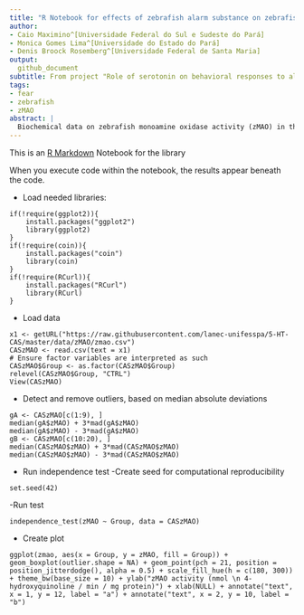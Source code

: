 ```yaml
---
title: "R Notebook for effects of zebrafish alarm substance on zebrafish monoamine oxidase activity (LaNeC)"
author:
- Caio Maximino^[Universidade Federal do Sul e Sudeste do Pará]
- Monica Gomes Lima^[Universidade do Estado do Pará]
- Denis Broock Rosemberg^[Universidade Federal de Santa Maria]
output:
  github_document 
subtitle: From project "Role of serotonin on behavioral responses to alarm substance in zebrafish: A putative model for panic disorder" (DOI: 10.17605/OSF.IO/BK85D)
tags:
- fear
- zebrafish
- zMAO
abstract: |
  Biochemical data on zebrafish monoamine oxidase activity (zMAO) in the brain after conspecific alarm substance exposure.
---
```


This is an [R Markdown](http://rmarkdown.rstudio.com) Notebook for the  library

When you execute code within the notebook, the results appear beneath the code. 

* Load needed libraries:
```{r}
if(!require(ggplot2)){
    install.packages("ggplot2")
    library(ggplot2)
}
if(!require(coin)){
    install.packages("coin")
    library(coin)
}
if(!require(RCurl)){
    install.packages("RCurl")
    library(RCurl)
}
```

* Load data
```{r}
x1 <- getURL("https://raw.githubusercontent.com/lanec-unifesspa/5-HT-CAS/master/data/zMAO/zmao.csv")
CASzMAO <- read.csv(text = x1)
# Ensure factor variables are interpreted as such
CASzMAO$Group <- as.factor(CASzMAO$Group)
relevel(CASzMAO$Group, "CTRL")
View(CASzMAO)
```

* Detect and remove outliers, based on median absolute deviations
```{r}
gA <- CASzMAO[c(1:9), ]
median(gA$zMAO) + 3*mad(gA$zMAO)
median(gA$zMAO) - 3*mad(gA$zMAO)
gB <- CASzMAO[c(10:20), ]
median(CASzMAO$zMAO) + 3*mad(CASzMAO$zMAO)
median(CASzMAO$zMAO) - 3*mad(CASzMAO$zMAO)
```

* Run independence test
-Create seed for computational reproducibility
```{r}
set.seed(42)
```

-Run test
```{r}
independence_test(zMAO ~ Group, data = CASzMAO)
```

* Create plot
```{r}
ggplot(zmao, aes(x = Group, y = zMAO, fill = Group)) + geom_boxplot(outlier.shape = NA) + geom_point(pch = 21, position = position_jitterdodge(), alpha = 0.5) + scale_fill_hue(h = c(180, 300)) + theme_bw(base_size = 10) + ylab("zMAO activity (nmol \n 4-hydroxyquinoline / min / mg protein)") + xlab(NULL) + annotate("text", x = 1, y = 12, label = "a") + annotate("text", x = 2, y = 10, label = "b")
```